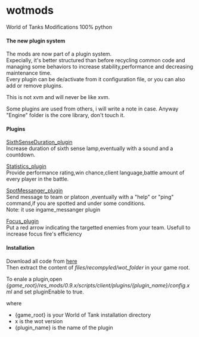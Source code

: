 wotmods
=======

World of Tanks Modifications 100% python


#### The new plugin system 

The mods are now part of a plugin system.    
Expecially, it's better structured than before recycling common code and managing some behaviors to increase stability,performance and decreasing maintenance time.    
Every plugin can be de/activate from it configuration file, or you can also add or remove plugins.   

This is not xvm and will never be like xvm.

Some plugins are used from others, i will write a note in case. Anyway "Engine" folder is the core library, don't touch it.


#### Plugins

[SixthSenseDuration_plugin](http://forum.worldoftanks.eu/index.php?/topic/358159-095sixth-sense-duration-iconaudiocountdown/#topmost)   
Increase duration of sixth sense lamp,eventually with a sound and a countdown.

[Statistics_plugin](http://forum.worldoftanks.eu/index.php?/topic/455834-095statisticv2-mod-no-xvm/)  
Provide performance rating,win chance,client language,battle amount of every player in the battle. 

[SpotMessanger_plugin](http://forum.worldoftanks.eu/index.php?/topic/353419-095spotmessanger/)   
Send message to team or platoon ,eventually with a "help" or "ping" command,if you are spotted and under some conditions.   
Note: it use ingame_messanger plugin

[Focus_plugin](http://forum.worldoftanks.eu/index.php?/topic/463328-095-focus-mod/)    
Put a red arrow indicating the targetted enemies from your team. 
Usefull to increase focus fire's efficiency 

#### Installation
Download all code from [here](https://github.com/jstar88/wotmods/archive/master.zip)      
Then extract the content of *files/recompyled/wot_folder* in your game root.   

To enale a plugin,open *{game_root}/res_mods/0.9.x/scripts/client/plugins/{plugin_name}/config.xml* and set pluginEnable to true.

where  

* {game_root} is your World of Tank installation directory
* x is the wot version   
* {plugin_name} is the name of the plugin

